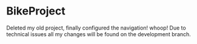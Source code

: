 # BikeProject
Deleted my old project, finally configured the navigation! whoop!
Due to technical issues all my changes will be found on the development branch.


